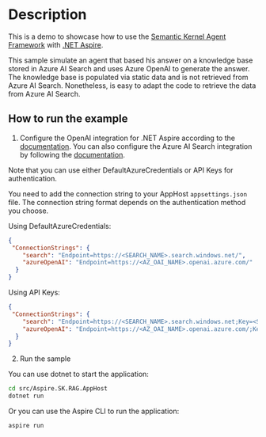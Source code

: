 # Description

This is a demo to showcase how to use the [Semantic Kernel Agent Framework](https://learn.microsoft.com/en-us/semantic-kernel/frameworks/agent/?pivots=programming-language-csharp) with [.NET Aspire](https://learn.microsoft.com/en-us/dotnet/aspire/get-started/aspire-overview).

This sample simulate an agent that based his answer on a knowledge base stored in Azure AI Search and uses Azure OpenAI to generate the answer. The knowledge base is populated via static data and is not retrieved from Azure AI Search. Nonetheless, is easy to adapt the code to retrieve the data from Azure AI Search.

## How to run the example

1. Configure the OpenAI integration for .NET Aspire according to the [documentation](https://learn.microsoft.com/en-us/dotnet/aspire/azureai/azureai-openai-integration?tabs=dotnet-cli#connect-to-an-existing-azure-openai-service). You can also configure the Azure AI Search integration by following the [documentation](https://learn.microsoft.com/en-us/dotnet/aspire/azureai/azureai-search-document-integration?tabs=dotnet-cli).

Note that you can use either DefaultAzureCredentials or API Keys for authentication.

You need to add the connection string to your AppHost `appsettings.json` file. The connection string format depends on the authentication method you choose.

Using DefaultAzureCredentials:

```json
{
 "ConnectionStrings": {
    "search": "Endpoint=https://<SEARCH_NAME>.search.windows.net/",
    "azureOpenAI": "Endpoint=https://<AZ_OAI_NAME>.openai.azure.com/"
  }
}
```

Using API Keys:

```json
{
 "ConnectionStrings": {
    "search": "Endpoint=https://<SEARCH_NAME>.search.windows.net;Key=<SEARCH_KEY>;",
    "azureOpenAI": "Endpoint=https://<AZ_OAI_NAME>.openai.azure.com/;Key=<AZ_OAI_KEY>;"
  }
}
```

2. Run the sample

You can use dotnet to start the application:

```bash
cd src/Aspire.SK.RAG.AppHost
dotnet run
```

Or you can use the Aspire CLI to run the application:

```bash
aspire run
```
